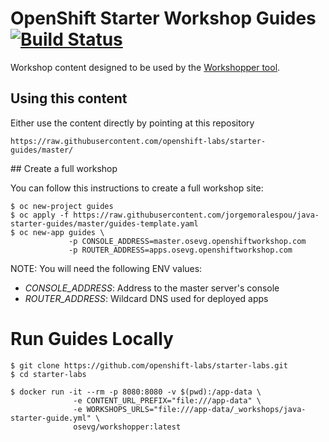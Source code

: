 # OpenShift Starter Workshop Guides [![Build Status](https://travis-ci.org/openshift-labs/starter-guides.svg?branch=master)](https://travis-ci.org/openshift-labs/starter-guides)

Workshop content designed to be used by the [Workshopper tool](https://github.com/osevg/workshopper).

## Using this content

Either use the content directly by pointing at this repository

```
https://raw.githubusercontent.com/openshift-labs/starter-guides/master/
```

## Create a full workshop

You can follow this instructions to create a full workshop site:

```
$ oc new-project guides
$ oc apply -f https://raw.githubusercontent.com/jorgemoralespou/java-starter-guides/master/guides-template.yaml
$ oc new-app guides \
             -p CONSOLE_ADDRESS=master.osevg.openshiftworkshop.com 
             -p ROUTER_ADDRESS=apps.osevg.openshiftworkshop.com
```

NOTE: You will need the following ENV values:

* *CONSOLE_ADDRESS*: Address to the master server's console
* *ROUTER_ADDRESS*: Wildcard DNS used for deployed apps

# Run Guides Locally
```
$ git clone https://github.com/openshift-labs/starter-labs.git
$ cd starter-labs

$ docker run -it --rm -p 8080:8080 -v $(pwd):/app-data \
              -e CONTENT_URL_PREFIX="file:///app-data" \
              -e WORKSHOPS_URLS="file:///app-data/_workshops/java-starter-guide.yml" \
              osevg/workshopper:latest 
```
